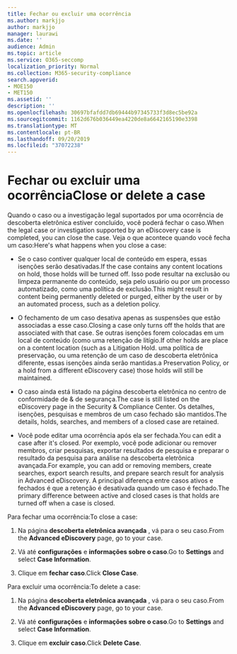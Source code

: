 ```yaml
---
title: Fechar ou excluir uma ocorrência
ms.author: markjjo
author: markjjo
manager: laurawi
ms.date: ''
audience: Admin
ms.topic: article
ms.service: O365-seccomp
localization_priority: Normal
ms.collection: M365-security-compliance
search.appverid:
- MOE150
- MET150
ms.assetid: ''
description: ''
ms.openlocfilehash: 30697bfafdd7db69444b97345733f3d8ec5be92a
ms.sourcegitcommit: 1162d676b036449ea4220de8a6642165190e3398
ms.translationtype: MT
ms.contentlocale: pt-BR
ms.lasthandoff: 09/20/2019
ms.locfileid: "37072238"
---
```

# <a name="close-or-delete-a-case"></a><span data-ttu-id="6b483-102">Fechar ou excluir uma ocorrência</span><span class="sxs-lookup"><span data-stu-id="6b483-102">Close or delete a case</span></span>

<span data-ttu-id="6b483-103">Quando o caso ou a investigação legal suportados por uma ocorrência de descoberta eletrônica estiver concluído, você poderá fechar o caso.</span><span class="sxs-lookup"><span data-stu-id="6b483-103">When the legal case or investigation supported by an eDiscovery case is completed, you can close the case.</span></span> <span data-ttu-id="6b483-104">Veja o que acontece quando você fecha um caso:</span><span class="sxs-lookup"><span data-stu-id="6b483-104">Here's what happens when you close a case:</span></span>

- <span data-ttu-id="6b483-105">Se o caso contiver qualquer local de conteúdo em espera, essas isenções serão desativadas.</span><span class="sxs-lookup"><span data-stu-id="6b483-105">If the case contains any content locations on hold, those holds will be turned off.</span></span> <span data-ttu-id="6b483-106">Isso pode resultar na exclusão ou limpeza permanente do conteúdo, seja pelo usuário ou por um processo automatizado, como uma política de exclusão.</span><span class="sxs-lookup"><span data-stu-id="6b483-106">This might result in content being permanently deleted or purged, either by the user or by an automated process, such as a deletion policy.</span></span>

- <span data-ttu-id="6b483-107">O fechamento de um caso desativa apenas as suspensões que estão associadas a esse caso.</span><span class="sxs-lookup"><span data-stu-id="6b483-107">Closing a case only turns off the holds that are associated with that case.</span></span> <span data-ttu-id="6b483-108">Se outras isenções forem colocadas em um local de conteúdo (como uma retenção de litígio.</span><span class="sxs-lookup"><span data-stu-id="6b483-108">If other holds are place on a content location (such as a Litigation Hold.</span></span> <span data-ttu-id="6b483-109">uma política de preservação, ou uma retenção de um caso de descoberta eletrônica diferente, essas isenções ainda serão mantidas.</span><span class="sxs-lookup"><span data-stu-id="6b483-109">a Preservation Policy, or a hold from a different eDiscovery case) those holds will still be maintained.</span></span>

- <span data-ttu-id="6b483-110">O caso ainda está listado na página descoberta eletrônica no centro de conformidade de & de segurança.</span><span class="sxs-lookup"><span data-stu-id="6b483-110">The case is still listed on the eDiscovery page in the Security & Compliance Center.</span></span> <span data-ttu-id="6b483-111">Os detalhes, isenções, pesquisas e membros de um caso fechado são mantidos.</span><span class="sxs-lookup"><span data-stu-id="6b483-111">The details, holds, searches, and members of a closed case are retained.</span></span>

- <span data-ttu-id="6b483-112">Você pode editar uma ocorrência após ela ser fechada.</span><span class="sxs-lookup"><span data-stu-id="6b483-112">You can edit a case after it's closed.</span></span> <span data-ttu-id="6b483-113">Por exemplo, você pode adicionar ou remover membros, criar pesquisas, exportar resultados de pesquisa e preparar o resultado da pesquisa para análise na descoberta eletrônica avançada.</span><span class="sxs-lookup"><span data-stu-id="6b483-113">For example, you can add or removing members, create searches, export search results, and prepare search result for analysis in Advanced eDiscovery.</span></span> <span data-ttu-id="6b483-114">A principal diferença entre casos ativos e fechados é que a retenção é desativada quando um caso é fechado.</span><span class="sxs-lookup"><span data-stu-id="6b483-114">The primary difference between active and closed cases is that holds are turned off when a case is closed.</span></span>

<span data-ttu-id="6b483-115">Para fechar uma ocorrência:</span><span class="sxs-lookup"><span data-stu-id="6b483-115">To close a case:</span></span>

1. <span data-ttu-id="6b483-116">Na página **descoberta eletrônica avançada** , vá para o seu caso.</span><span class="sxs-lookup"><span data-stu-id="6b483-116">From the **Advanced eDiscovery** page, go to your case.</span></span>

2. <span data-ttu-id="6b483-117">Vá até **configurações** e **informações sobre o caso**.</span><span class="sxs-lookup"><span data-stu-id="6b483-117">Go to **Settings** and select **Case Information**.</span></span> 

3. <span data-ttu-id="6b483-118">Clique em **fechar caso**.</span><span class="sxs-lookup"><span data-stu-id="6b483-118">Click **Close Case**.</span></span> 

<span data-ttu-id="6b483-119">Para excluir uma ocorrência:</span><span class="sxs-lookup"><span data-stu-id="6b483-119">To delete a case:</span></span>

1. <span data-ttu-id="6b483-120">Na página **descoberta eletrônica avançada** , vá para o seu caso.</span><span class="sxs-lookup"><span data-stu-id="6b483-120">From the **Advanced eDiscovery** page, go to your case.</span></span>

2. <span data-ttu-id="6b483-121">Vá até **configurações** e **informações sobre o caso**.</span><span class="sxs-lookup"><span data-stu-id="6b483-121">Go to **Settings** and select **Case Information**.</span></span> 

3. <span data-ttu-id="6b483-122">Clique em **excluir caso**.</span><span class="sxs-lookup"><span data-stu-id="6b483-122">Click **Delete Case**.</span></span> 
